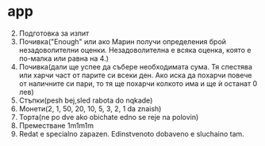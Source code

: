 # app
2. Подготовка за изпит
3. Почивка("Enough" или ако Марин получи определения брой незадоволителни оценки. Незадоволителна е всяка оценка, която е по-малка или равна на 4.)
4. Почивка(дали ще успее да събере необходимата сума. Тя спестява или харчи част от парите си всеки ден. Ако иска да похарчи повече от наличните си пари, то тя ще похарчи колкото има и ще ѝ останат 0 лев)
5. Стъпки(pesh bej,sled rabota do nqkade)
6. Монети(2, 1, 50, 20, 10, 5, 3, 2, 1 da znaish)
7. Торта(ne po dve ako obichate edno se reje na polovin)
8. Преместване 1m1m1m
9. Redat e specialno zapazen. Edinstvenoto dobaveno e sluchaino tam.
